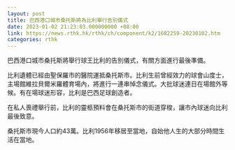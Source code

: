 ```yaml
---
layout: post
title: 巴西港口城市桑托斯將為比利舉行告別儀式
date: 2023-01-02 21:23:03.000000000 +08:00
link: https://news.rthk.hk/rthk/ch/component/k2/1682259-20230102.htm
categories: rthk
---
```


巴西港口城市桑托斯將舉行球王比利的告別儀式，有關方面進行最後準備。

比利遺體已經由聖保羅市的醫院運抵桑托斯市。比利生前曾經效力的球會山度士，主場館維拉貝爾米羅體育場內，將進行一連串悼念儀式。大批球迷連日在場館外等候。有在場球迷形容，比利是巴西足球創造者。

在私人喪禮舉行前，比利的靈柩預料會在桑托斯市的街道穿梭，讓市內球迷向比利最後致意。

桑托斯市現今人口約43萬。比利1956年移居至當地，自始他人生的大部分時間生活在當地。
